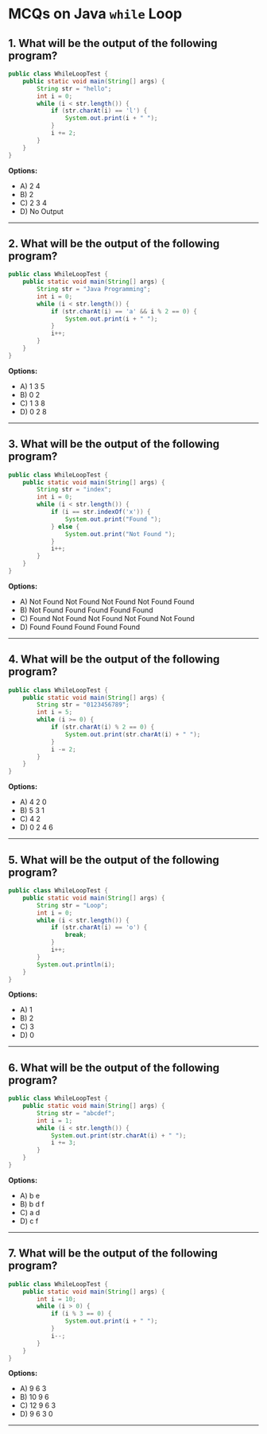 
# **MCQs on Java `while` Loop**

## 1. What will be the output of the following program?
```java
public class WhileLoopTest {
    public static void main(String[] args) {
        String str = "hello";
        int i = 0;
        while (i < str.length()) {
            if (str.charAt(i) == 'l') {
                System.out.print(i + " ");
            }
            i += 2;
        }
    }
}
```

**Options:**
- A) 2 4
- B) 2
- C) 2 3 4
- D) No Output

---

## 2. What will be the output of the following program?
```java
public class WhileLoopTest {
    public static void main(String[] args) {
        String str = "Java Programming";
        int i = 0;
        while (i < str.length()) {
            if (str.charAt(i) == 'a' && i % 2 == 0) {
                System.out.print(i + " ");
            }
            i++;
        }
    }
}
```

**Options:**
- A) 1 3 5
- B) 0 2
- C) 1 3 8
- D) 0 2 8

---

## 3. What will be the output of the following program?
```java
public class WhileLoopTest {
    public static void main(String[] args) {
        String str = "index";
        int i = 0;
        while (i < str.length()) {
            if (i == str.indexOf('x')) {
                System.out.print("Found ");
            } else {
                System.out.print("Not Found ");
            }
            i++;
        }
    }
}
```

**Options:**
- A) Not Found Not Found Not Found Not Found Found
- B) Not Found Found Found Found Found
- C) Found Not Found Not Found Not Found Not Found
- D) Found Found Found Found Found

---

## 4. What will be the output of the following program?
```java
public class WhileLoopTest {
    public static void main(String[] args) {
        String str = "0123456789";
        int i = 5;
        while (i >= 0) {
            if (str.charAt(i) % 2 == 0) {
                System.out.print(str.charAt(i) + " ");
            }
            i -= 2;
        }
    }
}
```

**Options:**
- A) 4 2 0
- B) 5 3 1
- C) 4 2
- D) 0 2 4 6

---

## 5. What will be the output of the following program?
```java
public class WhileLoopTest {
    public static void main(String[] args) {
        String str = "Loop";
        int i = 0;
        while (i < str.length()) {
            if (str.charAt(i) == 'o') {
                break;
            }
            i++;
        }
        System.out.println(i);
    }
}
```

**Options:**
- A) 1
- B) 2
- C) 3
- D) 0

---

## 6. What will be the output of the following program?
```java
public class WhileLoopTest {
    public static void main(String[] args) {
        String str = "abcdef";
        int i = 1;
        while (i < str.length()) {
            System.out.print(str.charAt(i) + " ");
            i += 3;
        }
    }
}
```

**Options:**
- A) b e
- B) b d f
- C) a d
- D) c f

---

## 7. What will be the output of the following program?
```java
public class WhileLoopTest {
    public static void main(String[] args) {
        int i = 10;
        while (i > 0) {
            if (i % 3 == 0) {
                System.out.print(i + " ");
            }
            i--;
        }
    }
}
```

**Options:**
- A) 9 6 3
- B) 10 9 6
- C) 12 9 6 3
- D) 9 6 3 0

---
